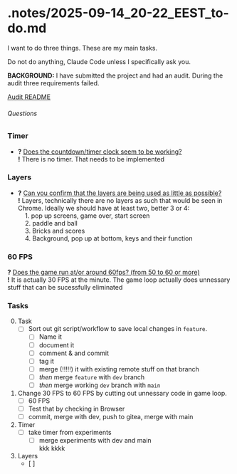 <!-- markdownlint-disable heading-increment line-length first-line-heading -->
# .notes/2025-09-14_20-22_EEST_to-do.md

I want to do three things. These are my main tasks.

Do not do anything, Claude Code unless I specifically ask you.

**BACKGROUND:** I have submitted the project and had an audit.
During the audit three requirements failed.

  [Audit README](make-your-game-01-edu-audit-readme.md)

###### Questions

### Timer

- **?** [Does the countdown/timer clock seem to be working?](make-your-game-01-edu-audit-readme.md#does-the-countdowntimer-clock-seem-to-be-working)  
  **!**    There is no timer. That needs to be implemented

### Layers

- **?** [Can you confirm that the layers are being used as little as possible?](make-your-game-01-edu-audit-readme.md#can-you-confirm-that-the-layers-are-being-used-as-little-as-possible)  
  **!** Layers, technically there are no layers as such that would be seen in Chrome. Ideally we should have at
  least two, better 3 or 4:  
    &nbsp;&nbsp;&nbsp;&nbsp;1\. pop up screens, game over, start screen  
    &nbsp;&nbsp;&nbsp;&nbsp;2\. paddle and ball  
    &nbsp;&nbsp;&nbsp;&nbsp;3\. Bricks and scores  
    &nbsp;&nbsp;&nbsp;&nbsp;4\. Background, pop up at bottom, keys and their function

### 60 FPS

**?** [Does the game run at/or around 60fps? (from 50 to 60 or more)](./make-your-game-01-edu-audit-readme.md#does-the-game-run-ator-around-60fps-from-50-to-60-or-more)  
**!** It is actually 30 FPS at the minute. The game loop actually does unnessary stuff that can be sucessfully eliminated

### Tasks

0. Task  
    - [ ] Sort out git script/workflow to save local changes in `feature`.  
        - [ ] Name it  
        - [ ] document it  
        - [ ] comment & and commit  
        - [ ] tag it
        - [ ] merge (!!!!!) it with existing remote stuff on that branch  
        - [ ] *then* merge `feature` with `dev` branch  
        - [ ] *then* merge working `dev` branch with `main`
  
1. Change 30 FPS to 60 FPS by cutting out unnessary code in game loop.  
   - [ ] 60 FPS  
   - [ ] Test that by checking in Browser  
   - [ ] commit, merge with dev, push to gitea, merge with main
  
2. Timer  
    - [ ] take timer from experiments  
        - [ ] merge experiments with dev and main  
        kkk kkkk
3. Layers  
   - [ ] 